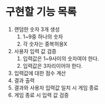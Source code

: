 # 구현할 기능 목록 
1. 랜덤한 숫자 3개 생성
   1. 1~9중 하나의 숫자
   2. 각 숫자는 중복허용X
2. 사용자 입력 값 검증
   1. 입력값은 1~9사이의 숫자여야 한다.
   2. 입력값은 3자리이어야 한다.
3. 입력값에 대한 점수 계산
4. 결과 출력
5. 결과와 사용자 입력값 일치 시 게임 종료 
6. 게임 종료 시 입력 값 검증